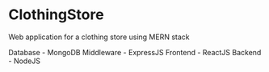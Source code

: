 # ClothingStore
Web application for a clothing store using MERN stack

Database - MongoDB
Middleware - ExpressJS
Frontend - ReactJS
Backend - NodeJS



